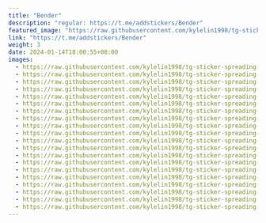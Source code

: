 ```yaml
---
title: "Bender"
description: "regular: https://t.me/addstickers/Bender"
featured_image: "https://raw.githubusercontent.com/kylelin1998/tg-sticker-spreading-worldwide-images/main/img/ebe0d40f-b052-4ec2-b330-e7936745124e.jpg"
link: "https://t.me/addstickers/Bender"
weight: 3
date: 2024-01-14T18:00:55+08:00
images:
  - https://raw.githubusercontent.com/kylelin1998/tg-sticker-spreading-worldwide-images/main/img/ebe0d40f-b052-4ec2-b330-e7936745124e.jpg
  - https://raw.githubusercontent.com/kylelin1998/tg-sticker-spreading-worldwide-images/main/img/c303a75f-8f7f-4c99-ae69-f7f8615aa2bf.jpg
  - https://raw.githubusercontent.com/kylelin1998/tg-sticker-spreading-worldwide-images/main/img/dfa51463-ad41-4350-ab1a-c25e817a4b06.jpg
  - https://raw.githubusercontent.com/kylelin1998/tg-sticker-spreading-worldwide-images/main/img/de088587-d609-4fb9-97ec-bafe08271e65.jpg
  - https://raw.githubusercontent.com/kylelin1998/tg-sticker-spreading-worldwide-images/main/img/0ad66092-478d-4f66-97b2-11e17351b5d6.jpg
  - https://raw.githubusercontent.com/kylelin1998/tg-sticker-spreading-worldwide-images/main/img/9fcd75aa-dd0c-43d2-8650-9b931a022aeb.jpg
  - https://raw.githubusercontent.com/kylelin1998/tg-sticker-spreading-worldwide-images/main/img/418ffaae-a125-4c01-a60d-6a53f5a29870.jpg
  - https://raw.githubusercontent.com/kylelin1998/tg-sticker-spreading-worldwide-images/main/img/458929d1-95ba-4c0a-9ee2-e1523e02a686.jpg
  - https://raw.githubusercontent.com/kylelin1998/tg-sticker-spreading-worldwide-images/main/img/380db107-c184-42b0-840a-c47941691081.jpg
  - https://raw.githubusercontent.com/kylelin1998/tg-sticker-spreading-worldwide-images/main/img/4142fdaf-e361-4a6a-b246-175c58981c9e.jpg
  - https://raw.githubusercontent.com/kylelin1998/tg-sticker-spreading-worldwide-images/main/img/37cb3847-a173-4123-8193-541b21a1ff9c.jpg
  - https://raw.githubusercontent.com/kylelin1998/tg-sticker-spreading-worldwide-images/main/img/c96b90ae-bed9-4d3e-9a5c-021249c21432.jpg
  - https://raw.githubusercontent.com/kylelin1998/tg-sticker-spreading-worldwide-images/main/img/30e0d199-e989-4067-b21a-206dda8461db.jpg
  - https://raw.githubusercontent.com/kylelin1998/tg-sticker-spreading-worldwide-images/main/img/85f99d8a-a30b-4f7a-9d42-fabde67566c3.jpg
  - https://raw.githubusercontent.com/kylelin1998/tg-sticker-spreading-worldwide-images/main/img/b8ab4627-a855-4296-a8ac-9ac2382c914d.jpg
  - https://raw.githubusercontent.com/kylelin1998/tg-sticker-spreading-worldwide-images/main/img/7e582996-6065-4fb3-99d7-1a01c5784914.jpg
  - https://raw.githubusercontent.com/kylelin1998/tg-sticker-spreading-worldwide-images/main/img/ae9f2074-8ea0-4e77-95d6-9eda364c5270.jpg
  - https://raw.githubusercontent.com/kylelin1998/tg-sticker-spreading-worldwide-images/main/img/72914a53-9ffc-467f-8850-8d3d9161feb4.jpg
  - https://raw.githubusercontent.com/kylelin1998/tg-sticker-spreading-worldwide-images/main/img/e4afdcd5-2139-4728-8bee-381e801bde2f.jpg
  - https://raw.githubusercontent.com/kylelin1998/tg-sticker-spreading-worldwide-images/main/img/23eb9d15-39af-4f7f-bcf5-42d171549681.jpg
---
```


